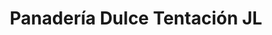 ---
title: "Panadería Dulce Tentación JL"
url: /velez/panaderia-dulce-tentacion-jl/
shop: Bäckerei
---